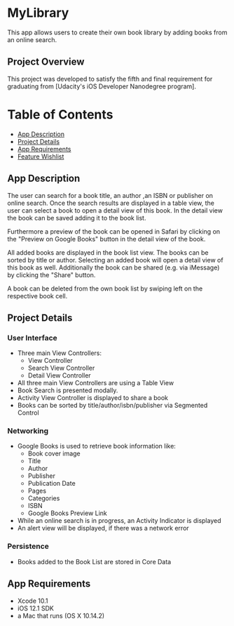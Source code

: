 # MyLibrary

This app allows users to create their own book library by adding books from an online search.


## Project Overview

This project was developed to satisfy the fifth and final requirement for graduating from [Udacity's iOS Developer Nanodegree program].

# Table of Contents
* [App Description](#description)<br />
* [Project Details](#projectdetails)<br />
* [App Requirements](#appreq)<br />
* [Feature Wishlist](#features)

<a name="description">

## App Description

The user can search for a book title, an author ,an ISBN or publisher on online search. Once the search results are displayed in a table view, the user can select a book to open a detail view of this book. In the detail view the book can be saved adding it to the book list. 

Furthermore a preview of the book can be opened in Safari by clicking on the "Preview on Google Books" button in the detail view of the book.

All added books are displayed in the book list view. The books can be sorted by title or author. Selecting an added book will open a detail view of this book as well. Additionally the book can be shared (e.g. via iMessage) by clicking the "Share" button. 

A book can be deleted from the own book list by swiping left on the respective book cell.

<a name="projectdetails">

## Project Details

### User Interface

* Three main View Controllers:
  - View Controller
  - Search View Controller
  - Detail View Controller
* All three main View Controllers are using a Table View
* Book Search is presented modally.
* Activity View Controller is displayed to share a book
* Books can be sorted by title/author/isbn/publisher via Segmented Control

### Networking

* Google Books is used to retrieve book information like:
  - Book cover image
  - Title 
  - Author
  - Publisher 
  - Publication Date
  - Pages
  - Categories
  - ISBN
  - Google Books Preview Link
* While an online search is in progress, an Activity Indicator is displayed
* An alert view will be displayed, if there was a network error

### Persistence

* Books added to the Book List are stored in Core Data

<a name="ui">

## App Requirements

* Xcode 10.1
* iOS 12.1 SDK
* a Mac that runs (OS X 10.14.2)




